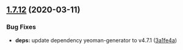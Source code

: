 ## [1.7.12](https://github.com/MichaelHettmer/generator-mht/compare/v1.7.11...v1.7.12) (2020-03-11)


### Bug Fixes

* **deps:** update dependency yeoman-generator to v4.7.1 ([3a1fe4a](https://github.com/MichaelHettmer/generator-mht/commit/3a1fe4a40983062bf2066ee8e2c6ce672c1411f7))

